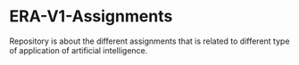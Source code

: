# ERA-V1-Assignments
Repository is about the different assignments that is related to different type of application of artificial intelligence. 
